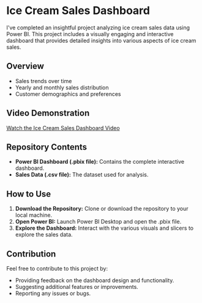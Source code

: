 # Ice Cream Sales Dashboard

I've completed an insightful project analyzing ice cream sales data using Power BI. This project includes a visually engaging and interactive dashboard that provides detailed insights into various aspects of ice cream sales.

## Overview
- Sales trends over time
- Yearly and monthly sales distribution
- Customer demographics and preferences

## Video Demonstration
[Watch the Ice Cream Sales Dashboard Video](https://drive.google.com/file/d/1zVq7TRIOQT9ay_0MNOYjP-__oBeEMHDK/view?usp=drive_link)

## Repository Contents
- **Power BI Dashboard (.pbix file):** Contains the complete interactive dashboard.
- **Sales Data (.csv file):** The dataset used for analysis.

## How to Use
1. **Download the Repository:** Clone or download the repository to your local machine.
2. **Open Power BI:** Launch Power BI Desktop and open the .pbix file.
3. **Explore the Dashboard:** Interact with the various visuals and slicers to explore the sales data.

## Contribution
Feel free to contribute to this project by:
- Providing feedback on the dashboard design and functionality.
- Suggesting additional features or improvements.
- Reporting any issues or bugs.
